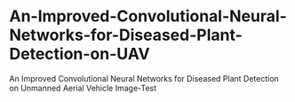# An-Improved-Convolutional-Neural-Networks-for-Diseased-Plant-Detection-on-UAV
An Improved Convolutional Neural Networks for Diseased Plant Detection on Unmanned Aerial Vehicle Image-Test
